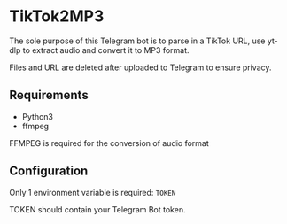 # TikTok2MP3

The sole purpose of this Telegram bot is to parse in a TikTok URL, use yt-dlp to extract audio and convert it to MP3 format.

Files and URL are deleted after uploaded to Telegram to ensure privacy.

## Requirements
- Python3
- ffmpeg

FFMPEG is required for the conversion of audio format

## Configuration
Only 1 environment variable is required:
`TOKEN`

TOKEN should contain your Telegram Bot token.